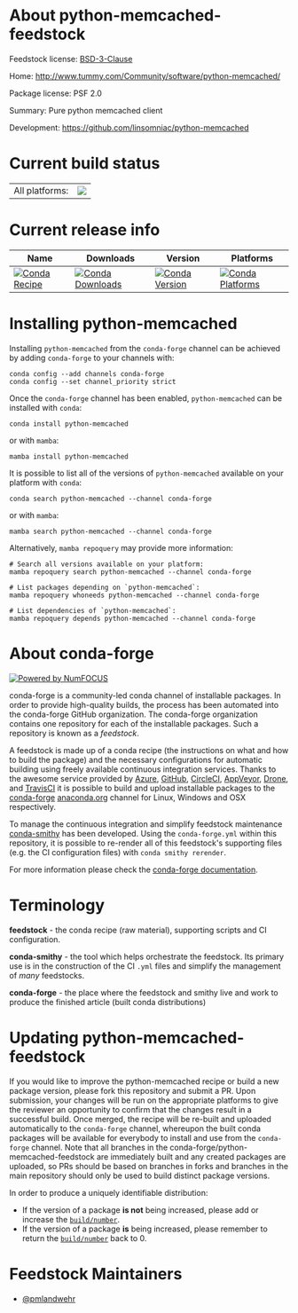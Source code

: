 About python-memcached-feedstock
================================

Feedstock license: [BSD-3-Clause](https://github.com/conda-forge/python-memcached-feedstock/blob/main/LICENSE.txt)

Home: http://www.tummy.com/Community/software/python-memcached/

Package license: PSF 2.0

Summary: Pure python memcached client

Development: https://github.com/linsomniac/python-memcached

Current build status
====================


<table><tr><td>All platforms:</td>
    <td>
      <a href="https://dev.azure.com/conda-forge/feedstock-builds/_build/latest?definitionId=5727&branchName=main">
        <img src="https://dev.azure.com/conda-forge/feedstock-builds/_apis/build/status/python-memcached-feedstock?branchName=main">
      </a>
    </td>
  </tr>
</table>

Current release info
====================

| Name | Downloads | Version | Platforms |
| --- | --- | --- | --- |
| [![Conda Recipe](https://img.shields.io/badge/recipe-python--memcached-green.svg)](https://anaconda.org/conda-forge/python-memcached) | [![Conda Downloads](https://img.shields.io/conda/dn/conda-forge/python-memcached.svg)](https://anaconda.org/conda-forge/python-memcached) | [![Conda Version](https://img.shields.io/conda/vn/conda-forge/python-memcached.svg)](https://anaconda.org/conda-forge/python-memcached) | [![Conda Platforms](https://img.shields.io/conda/pn/conda-forge/python-memcached.svg)](https://anaconda.org/conda-forge/python-memcached) |

Installing python-memcached
===========================

Installing `python-memcached` from the `conda-forge` channel can be achieved by adding `conda-forge` to your channels with:

```
conda config --add channels conda-forge
conda config --set channel_priority strict
```

Once the `conda-forge` channel has been enabled, `python-memcached` can be installed with `conda`:

```
conda install python-memcached
```

or with `mamba`:

```
mamba install python-memcached
```

It is possible to list all of the versions of `python-memcached` available on your platform with `conda`:

```
conda search python-memcached --channel conda-forge
```

or with `mamba`:

```
mamba search python-memcached --channel conda-forge
```

Alternatively, `mamba repoquery` may provide more information:

```
# Search all versions available on your platform:
mamba repoquery search python-memcached --channel conda-forge

# List packages depending on `python-memcached`:
mamba repoquery whoneeds python-memcached --channel conda-forge

# List dependencies of `python-memcached`:
mamba repoquery depends python-memcached --channel conda-forge
```


About conda-forge
=================

[![Powered by
NumFOCUS](https://img.shields.io/badge/powered%20by-NumFOCUS-orange.svg?style=flat&colorA=E1523D&colorB=007D8A)](https://numfocus.org)

conda-forge is a community-led conda channel of installable packages.
In order to provide high-quality builds, the process has been automated into the
conda-forge GitHub organization. The conda-forge organization contains one repository
for each of the installable packages. Such a repository is known as a *feedstock*.

A feedstock is made up of a conda recipe (the instructions on what and how to build
the package) and the necessary configurations for automatic building using freely
available continuous integration services. Thanks to the awesome service provided by
[Azure](https://azure.microsoft.com/en-us/services/devops/), [GitHub](https://github.com/),
[CircleCI](https://circleci.com/), [AppVeyor](https://www.appveyor.com/),
[Drone](https://cloud.drone.io/welcome), and [TravisCI](https://travis-ci.com/)
it is possible to build and upload installable packages to the
[conda-forge](https://anaconda.org/conda-forge) [anaconda.org](https://anaconda.org/)
channel for Linux, Windows and OSX respectively.

To manage the continuous integration and simplify feedstock maintenance
[conda-smithy](https://github.com/conda-forge/conda-smithy) has been developed.
Using the ``conda-forge.yml`` within this repository, it is possible to re-render all of
this feedstock's supporting files (e.g. the CI configuration files) with ``conda smithy rerender``.

For more information please check the [conda-forge documentation](https://conda-forge.org/docs/).

Terminology
===========

**feedstock** - the conda recipe (raw material), supporting scripts and CI configuration.

**conda-smithy** - the tool which helps orchestrate the feedstock.
                   Its primary use is in the construction of the CI ``.yml`` files
                   and simplify the management of *many* feedstocks.

**conda-forge** - the place where the feedstock and smithy live and work to
                  produce the finished article (built conda distributions)


Updating python-memcached-feedstock
===================================

If you would like to improve the python-memcached recipe or build a new
package version, please fork this repository and submit a PR. Upon submission,
your changes will be run on the appropriate platforms to give the reviewer an
opportunity to confirm that the changes result in a successful build. Once
merged, the recipe will be re-built and uploaded automatically to the
`conda-forge` channel, whereupon the built conda packages will be available for
everybody to install and use from the `conda-forge` channel.
Note that all branches in the conda-forge/python-memcached-feedstock are
immediately built and any created packages are uploaded, so PRs should be based
on branches in forks and branches in the main repository should only be used to
build distinct package versions.

In order to produce a uniquely identifiable distribution:
 * If the version of a package **is not** being increased, please add or increase
   the [``build/number``](https://docs.conda.io/projects/conda-build/en/latest/resources/define-metadata.html#build-number-and-string).
 * If the version of a package **is** being increased, please remember to return
   the [``build/number``](https://docs.conda.io/projects/conda-build/en/latest/resources/define-metadata.html#build-number-and-string)
   back to 0.

Feedstock Maintainers
=====================

* [@pmlandwehr](https://github.com/pmlandwehr/)


